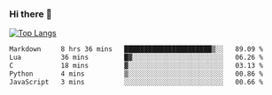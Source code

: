 ### Hi there 👋

<!--
**3Xpl0it3r/3Xpl0it3r** is a ✨ _special_ ✨ repository because its `README.md` (this file) appears on your GitHub profile.

Here are some ideas to get you started:

- 🔭 I’m currently working on ...
- 🌱 I’m currently learning ...
- 👯 I’m looking to collaborate on ...
- 🤔 I’m looking for help with ...
- 💬 Ask me about ...
- 📫 How to reach me: ...
- 😄 Pronouns: ...
- ⚡ Fun fact: ...
-->


[![Top Langs](https://github-readme-stats.vercel.app/api/top-langs/?username=3Xpl0it3r&layout=compact)](https://github.com/3Xpl0it3r/3Xpl0it3r)

<!--START_SECTION:waka-->

```txt
Markdown     8 hrs 36 mins   ██████████████████████▒░░   89.09 %
Lua          36 mins         █▓░░░░░░░░░░░░░░░░░░░░░░░   06.26 %
C            18 mins         ▓░░░░░░░░░░░░░░░░░░░░░░░░   03.13 %
Python       4 mins          ▒░░░░░░░░░░░░░░░░░░░░░░░░   00.86 %
JavaScript   3 mins          ░░░░░░░░░░░░░░░░░░░░░░░░░   00.66 %
```

<!--END_SECTION:waka-->
